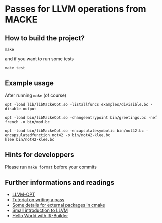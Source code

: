 # Passes for LLVM operations from MACKE


## How to build the project?

```
make
```
and if you want to run some tests

```
make test
```

## Example usage

After running `make` (of course)

```
opt -load lib/libMackeOpt.so -listallfuncs examples/divisible.bc -disable-output

opt -load bin/libMackeOpt.so -changeentrypoint bin/greetings.bc -nef french -o bin/mod.bc

opt -load bin/libMackeOpt.so -encapsulatesymbolic bin/not42.bc -encapsulatedfunction not42 -o bin/not42-klee.bc
klee bin/not42-klee.bc
```

## Hints for developpers

Please run `make format` before your commits


## Further informations and readings

* [LLVM-OPT](http://llvm.org/docs/CommandGuide/opt.html)
* [Tutorial on writing a pass](http://llvm.org/docs/WritingAnLLVMPass.html)
* [Some details for external packages in cmake](http://wiki.icub.org/wiki/CMake_and_FIND_PACKAGE)
* [Small introduction to LLVM](http://adriansampson.net/blog/llvm.html)
* [Hello World with IR-Builder](https://www.ibm.com/developerworks/library/os-createcompilerllvm1/index.html)
